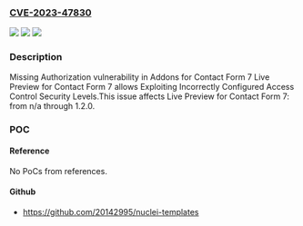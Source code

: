 ### [CVE-2023-47830](https://cve.mitre.org/cgi-bin/cvename.cgi?name=CVE-2023-47830)
![](https://img.shields.io/static/v1?label=Product&message=Live%20Preview%20for%20Contact%20Form%207&color=blue)
![](https://img.shields.io/static/v1?label=Version&message=n%2Fa%3C%3D%201.2.0%20&color=brighgreen)
![](https://img.shields.io/static/v1?label=Vulnerability&message=CWE-862%20Missing%20Authorization&color=brighgreen)

### Description

Missing Authorization vulnerability in Addons for Contact Form 7 Live Preview for Contact Form 7 allows Exploiting Incorrectly Configured Access Control Security Levels.This issue affects Live Preview for Contact Form 7: from n/a through 1.2.0.

### POC

#### Reference
No PoCs from references.

#### Github
- https://github.com/20142995/nuclei-templates

